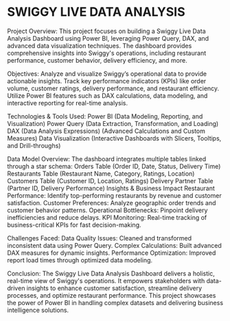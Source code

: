 # SWIGGY LIVE DATA ANALYSIS
Project Overview:
This project focuses on building a Swiggy Live Data Analysis Dashboard using Power BI, leveraging Power Query, DAX, and advanced data visualization techniques. The dashboard provides comprehensive insights into Swiggy's operations, including restaurant performance, customer behavior, delivery efficiency, and more.

Objectives:
Analyze and visualize Swiggy’s operational data to provide actionable insights.
Track key performance indicators (KPIs) like order volume, customer ratings, delivery performance, and restaurant efficiency.
Utilize Power BI features such as DAX calculations, data modeling, and interactive reporting for real-time analysis.

Technologies & Tools Used:
Power BI (Data Modeling, Reporting, and Visualization)
Power Query (Data Extraction, Transformation, and Loading)
DAX (Data Analysis Expressions) (Advanced Calculations and Custom Measures)
Data Visualization (Interactive Dashboards with Slicers, Tooltips, and Drill-throughs)

Data Model Overview:
The dashboard integrates multiple tables linked through a star schema:
Orders Table (Order ID, Date, Status, Delivery Time)
Restaurants Table (Restaurant Name, Category, Ratings, Location)
Customers Table (Customer ID, Location, Ratings)
Delivery Partner Table (Partner ID, Delivery Performance)
Insights & Business Impact
Restaurant Performance: Identify top-performing restaurants by revenue and customer satisfaction.
Customer Preferences: Analyze geographic order trends and customer behavior patterns.
Operational Bottlenecks: Pinpoint delivery inefficiencies and reduce delays.
KPI Monitoring: Real-time tracking of business-critical KPIs for fast decision-making.

Challenges Faced:
Data Quality Issues: Cleaned and transformed inconsistent data using Power Query.
Complex Calculations: Built advanced DAX measures for dynamic insights.
Performance Optimization: Improved report load times through optimized data modeling.

Conclusion:
The Swiggy Live Data Analysis Dashboard delivers a holistic, real-time view of Swiggy's operations. It empowers stakeholders with data-driven insights to enhance customer satisfaction, streamline delivery processes, and optimize restaurant performance.
This project showcases the power of Power BI in handling complex datasets and delivering business intelligence solutions.
